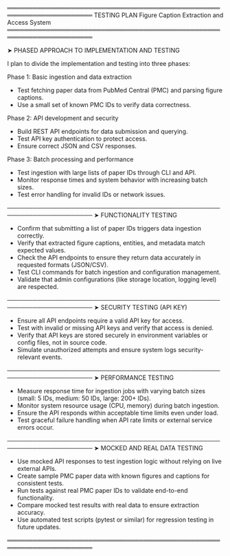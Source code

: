 ══════════════════════════════════════════════════════════════════════
                              TESTING PLAN
          Figure Caption Extraction and Access System
══════════════════════════════════════════════════════════════════════

➤ PHASED APPROACH TO IMPLEMENTATION AND TESTING

I plan to divide the implementation and testing into three phases:

Phase 1: Basic ingestion and data extraction  
- Test fetching paper data from PubMed Central (PMC) and parsing figure captions.  
- Use a small set of known PMC IDs to verify data correctness.

Phase 2: API development and security  
- Build REST API endpoints for data submission and querying.  
- Test API key authentication to protect access.  
- Ensure correct JSON and CSV responses.

Phase 3: Batch processing and performance  
- Test ingestion with large lists of paper IDs through CLI and API.  
- Monitor response times and system behavior with increasing batch sizes.  
- Test error handling for invalid IDs or network issues.

──────────────────────────────────────────────────────────────────────
➤ FUNCTIONALITY TESTING

- Confirm that submitting a list of paper IDs triggers data ingestion correctly.  
- Verify that extracted figure captions, entities, and metadata match expected values.  
- Check the API endpoints to ensure they return data accurately in requested formats (JSON/CSV).  
- Test CLI commands for batch ingestion and configuration management.  
- Validate that admin configurations (like storage location, logging level) are respected.

──────────────────────────────────────────────────────────────────────
➤ SECURITY TESTING (API KEY)

- Ensure all API endpoints require a valid API key for access.  
- Test with invalid or missing API keys and verify that access is denied.  
- Verify that API keys are stored securely in environment variables or config files, not in source code.  
- Simulate unauthorized attempts and ensure system logs security-relevant events.

──────────────────────────────────────────────────────────────────────
➤ PERFORMANCE TESTING

- Measure response time for ingestion jobs with varying batch sizes (small: 5 IDs, medium: 50 IDs, large: 200+ IDs).  
- Monitor system resource usage (CPU, memory) during batch ingestion.  
- Ensure the API responds within acceptable time limits even under load.  
- Test graceful failure handling when API rate limits or external service errors occur.

──────────────────────────────────────────────────────────────────────
➤ MOCKED AND REAL DATA TESTING

- Use mocked API responses to test ingestion logic without relying on live external APIs.  
- Create sample PMC paper data with known figures and captions for consistent tests.  
- Run tests against real PMC paper IDs to validate end-to-end functionality.  
- Compare mocked test results with real data to ensure extraction accuracy.  
- Use automated test scripts (pytest or similar) for regression testing in future updates.

══════════════════════════════════════════════════════════════════════
